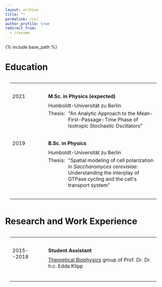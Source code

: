 ```yaml
---
layout: archive
title: ""
permalink: /cv/
author_profile: true
redirect_from:
  - /resume
---
```


{% include base_path %}

<style>

	.table_container {
		width: 100%;
	}

	table.cv {
		padding: 15px;
		text-align: left;
		width: 100%;
		max-width: 600px;
		border-collapse: collapse;
		border: none;
	}

	table.cv tr {
		display: block;
		border: none;
		margin-top: 30px;
		margin-bottom: 30px;
		vertical-align: top;
	}

	table.cv td {
		border: none;
		font-size: 1em;
	}

	table.cv td.year {
		width: 100px;
		vertical-align: top;
	}

	table.cv td.content .title {
		margin-bottom: 10px;
		font-weight: bold;
	}

	table.cv td.content .affiliation {
		margin-bottom: 5px;
	}

	table.cv td.content .description {
		position: relative;
	}

	table.cv td.content .description .thesis {
		display: flex;
		flex-direction: row;
	}

	table.cv td.content .description .thesis .thesis_title {
		flex-grow: 1;
	}

	table.cv td.content .description .thesis .label {
		margin-right: 10px;
		flex-grow: 1;
	}
</style>

Education
======

<div class="table_container">
	<table class="cv">
		<tr>
			<td class="year">2021</td>
			<td class="content">
				<div  class="title">M.Sc. in Physics (expected)</div>
				<div class="description">
					<div class="affiliation"> Humboldt-Universität zu Berlin </div>
					<div class="thesis">
						<div class="label">Thesis:</div>
						<div class="thesis_title">
							"An Analytic Approach to the Mean-First-Passage-Time Phase of Isotropic Stochastic Oscillators"
						</div>
					</div>
				</div>
			</td>
		</tr>
		<tr>
			<td class="year">2019</td>
			<td class="content">
				<div class="title"> B.Sc. in Physics</div>
   				<div class="description">
    					<div class="affiliation"> Humboldt-Universität zu Berlin </div>
    					<div class="thesis"> 
						<div class="label">Thesis:</div> 
						<div class="thesis_title">
							"Spatial modeling of cell polarization in <I>Saccharomyces cerevisiae</I>: Understanding the interplay of GTPase cycling and the cell's transport system"
     						</div>
    					</div>
   				</div>
			</td>
		</tr>
	</table>
</div>

Research and Work Experience
======

<div class="table_container">
	<table class="cv">
		<tr>
			<td class="year">2015--2018</td>
			<td class="content">
				<div class="title">Student Assistant</div>
				<div class="description">
					<div class="affiliation"><a href="https://rumo.biologie.hu-berlin.de/tbp/index.php/en/">Theoretical Biophysics</a> group of Prof. Dr. Dr. h.c. Edda Klipp</div>
				</div>
			</td>
		</tr>
	</table>
</div>


<!--  
Skills
======
* Skill 1
* Skill 2
  * Sub-skill 2.1
  * Sub-skill 2.2
  * Sub-skill 2.3
* Skill 3

Publications
======
  <ul>{% for post in site.publications %}
    {% include archive-single-cv.html %}
  {% endfor %}</ul>
  
Talks
======
  <ul>{% for post in site.talks %}
    {% include archive-single-talk-cv.html %}
  {% endfor %}</ul>
  
Teaching
======
  <ul>{% for post in site.teaching %}
    {% include archive-single-cv.html %}
  {% endfor %}</ul>
  
Service and leadership
======
* Currently signed in to 43 different slack teams
-->
